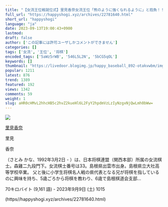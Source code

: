 ```yaml
---
title: "【女流王位戦就位式】里見香奈女流王位「熊のように強くなれるように」と抱負！！～～～。 "
full_url: "https://happyshogi.xyz/archives/22781640.html"
short_url: "happyshogi"
language: "ja"
date: 2023-09-13T19:00:43+0900
lastmod: 
draft: false
author: ['この記事には許可ユーザしかコメントができません']
categories: []
tags: ['女流', '王位', '将棋']
encoded_tags: ['5aWz5rWB', '546L5L2N', '5bCG5qOL']
keywords: []
thumbnail: "https://livedoor.blogimg.jp/happy_baseball_892-otakvwbm/imgs/a/5/a5e1cb81-s.jpg"
popular: 1211
latest: 876
trend: 1389
featured: 192
views: 1342
comments: 59
weight: 1
slug: aHR0cHMvL2hhcHB5c2hvZ2kueHl6L2FyY2hpdmVzLzIyNzgxNjQwLmh0bWw=
---
```


![](https://livedoor.blogimg.jp/happy_baseball_892-otakvwbm/imgs/a/5/a5e1cb81-s.jpg)

<div><a title='里見香奈' href='https//ja.wikipedia.org/wiki/%E9%87%8C%E8%A6%8B%E9%A6%99%E5%A5%88' target='_blank'><p>里見香奈</p></a> <p class='searchresult'><p>里見</p> <p>香奈</p>（さとみ かな、1992年3月2日 - ）は、日本将棋連盟（関西本部）所属の女流棋士。森雞二九段門下。女流棋士番号は33。島根県出雲市出身。島根県立大社高等学校卒業。 父と後に小学生将棋名人戦の県代表となる兄が将棋を指しているのに興味を持ち、5歳ごろから将棋を教わり、6歳で島根棋道会支部…</p> <p class='mw-search-result-data'>70キロバイト (9,161 語) - 2023年9月9日 (土) 1015</p></div>

(https//happyshogi.xyz/archives/22781640.html)
